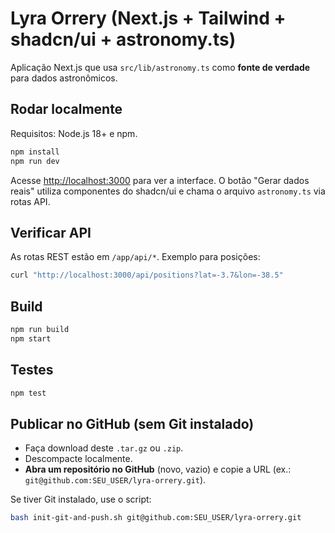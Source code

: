 
# Lyra Orrery (Next.js + Tailwind + shadcn/ui + astronomy.ts)

Aplicação Next.js que usa `src/lib/astronomy.ts` como **fonte de verdade** para dados astronômicos.

## Rodar localmente
Requisitos: Node.js 18+ e npm.

```bash
npm install
npm run dev
```
Acesse <http://localhost:3000> para ver a interface. O botão "Gerar dados reais" utiliza componentes do shadcn/ui e chama o arquivo `astronomy.ts` via rotas API.

## Verificar API
As rotas REST estão em `/app/api/*`. Exemplo para posições:

```bash
curl "http://localhost:3000/api/positions?lat=-3.7&lon=-38.5"
```

## Build
```bash
npm run build
npm start
```

## Testes
```bash
npm test
```

## Publicar no GitHub (sem Git instalado)
- Faça download deste `.tar.gz` ou `.zip`.
- Descompacte localmente.
- **Abra um repositório no GitHub** (novo, vazio) e copie a URL (ex.: `git@github.com:SEU_USER/lyra-orrery.git`).

Se tiver Git instalado, use o script:

```bash
bash init-git-and-push.sh git@github.com:SEU_USER/lyra-orrery.git
```
